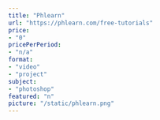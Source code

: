 ```yaml
---
title: "Phlearn"
url: "https://phlearn.com/free-tutorials"
price: 
- "0"
pricePerPeriod: 
- "n/a"
format: 
- "video"
- "project"
subject: 
- "photoshop"
featured: "n"
picture: "/static/phlearn.png"
---
```

